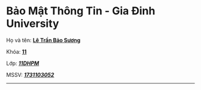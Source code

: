 # Bảo Mật Thông Tin - Gia Đinh University

Họ và tên: **<u>Lê Trần Bảo Sương</u>**

Khóa: **<u>11</u>**

Lớp: ***<u>11DHPM</u>***

MSSV: ***<u>1731103052</u>***

---
